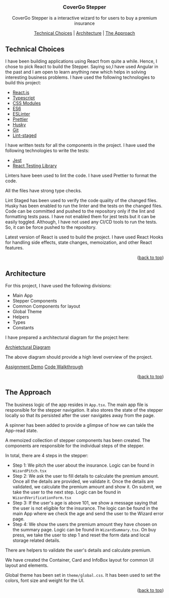 <div id="top"></div>

<!-- PROJECT Header -->
<p align="center">
  <h3 align="center">CoverGo Stepper</h3>
  <p align="center">CoverGo Stepper is a interactive wizard to for users to buy a premium insurance</p>
  <p align="center">
    <a href="#technical-choices">Technical Choices</a>
  |
    <!-- Replace with https://cheesecakelabs.atlassian.net/secure/CreateIssueDetails!init.jspa?pid=10210&issuetype=<issue-id> -->
    <a href="#architecture">Architecture</a>
  |
    <a href="#the-approach">The Approach</a>
  </p>
</p>

## Technical Choices

I have been building applications using React from quite a while. Hence, I chose to pick React to build the Stepper. Saying so,I have used Angular in the past and I am open to learn anything new which helps in solving interesting business problems. I have used the following technologies to build this project:

- [React.js](https://reactjs.org/)
- [Typescript](https://www.typescriptlang.org/)
- [CSS Modules](https://www.npmjs.com/package/css-modules)
- [ES6](https://www.ecma-international.org/ecma-262/6.0/)
- [ESLinter](https://eslint.org/)
- [Prettier](https://prettier.io/)
- [Husky](https://husky.run/)
- [Git](https://git-scm.com/)
- [Lint-staged](https://github.com/okonet/lint-staged)

I have written tests for all the components in the project. I have used the following technologies to write the tests:

- [Jest](https://jestjs.io/)
- [React Testing Library](https://reacttesting.com/)

Linters have been used to lint the code. I have used Prettier to format the code.

All the files have strong type checks.

Lint Staged has been used to verify the code quality of the changed files. Husky has been enabled to run the linter and the tests on the changed files. Code can be committed and pushed to the repository only if the lint and formatting tests pass. I have not enabled them for jest tests but it can be easily toggled. Although, I have not used any CI/CD tools to run the tests. So, it can be force pushed to the repository.

Latest version of React is used to build the project. I have used React Hooks for handling side effects, state changes, memoization, and other React features.

<p align="right">(<a href="#top">back to top</a>)</p>

## Architecture

For this project, I have used the following divisions:

- Main App
- Stepper Components
- Common Components for layout
- Global Theme
- Helpers
- Types
- Constants

I have prepared a architectural diagram for the project here:

[Archietctural Diagram](https://excalidraw.com/#json=nEJjJzgv1UtB2713iOzPO,rgTa6f85ABL1yKXS-3_oDA)

The above diagram should provide a high level overview of the project.

[Assignment Demo](./covergo-assignment.mov)
[Code Walkthrough](./code-walkthrough.mp4)

<p align="right">(<a href="#top">back to top</a>)</p>

## The Approach

The business logic of the app resides in `App.tsx`. The main app file is responsible for the stepper navigation. It also stores the state of the stepper locally so that its persisted after the user navigates away from the page.

A spinner has been added to provide a glimpse of how we can takle the App-read state.

A memoized collection of stepper components has been created. The components are responsible for the individual steps of the stepper.

In total, there are 4 steps in the stepper:

- Step 1: We pitch the user about the insurance. Logic can be found in `WizardPitch.tsx`
- Step 2: We ask the user to fill details to calculate the premium amount. Once all the details are provided, we validate it. Once the details are validated, we calculate the premium amount and show it. On submit, we take the user to the next step. Logic can be found in `WizardVerificationForm.tsx`
- Step 3: If the user's age is above 101, we show a message saying that the user is not eligible for the insurance. The logic can be found in the main App where we check the age and send the user to the Wizard error page.
- Step 4: We show the users the premium amount they have chosen on the summary page. Logic can be found in `WizardSummary.tsx`. On buy press, we take the user to step 1 and reset the form data and local storage related details.

There are helpers to validate the user's details and calculate premium.

We have created the Container, Card and InfoBox layout for common UI layout and elements.

Global theme has been set in `theme/global.css`. It has been used to set the colors, font size and weight for the UI.

<p align="right">(<a href="#top">back to top</a>)</p>
